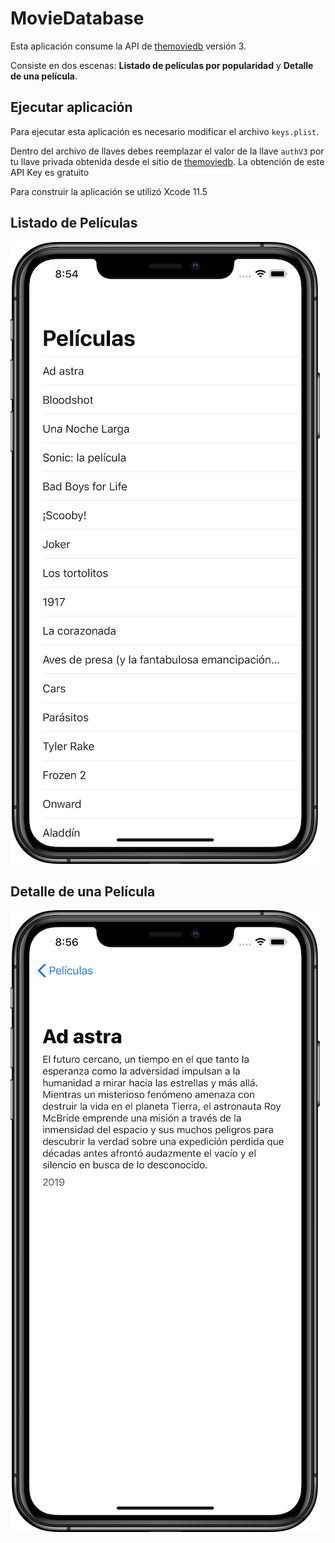 # MovieDatabase
Esta aplicación consume la API de [themoviedb](https://developers.themoviedb.org/3/getting-started/introduction) versión 3.

Consiste en dos escenas: **Listado de películas por popularidad** y **Detalle de una película**.

## Ejecutar aplicación
Para ejecutar esta aplicación es necesario modificar el archivo `keys.plist`. 

Dentro del archivo de llaves debes reemplazar el valor de la llave `authV3` por tu llave privada obtenida desde el sitio de [themoviedb](https://developers.themoviedb.org/3/getting-started/introduction). La obtención de este API Key es gratuito

Para construir la aplicación se utilizó Xcode 11.5

## Listado de Películas
!["Listado de películas"](/images/ListOfMovies.png?raw=true "Vista del listado de películas")

## Detalle de una Película

!["Detalle de película"](/images/MovieDetails.png?raw=true "Vista del detalle de una película")
